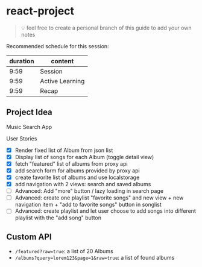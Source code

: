 # react-project

> 💡 feel free to create a personal branch of this guide to add your own notes

Recommended schedule for this session:

| duration | content         |
| -------- | --------------- |
| 9:59     | Session         |
| 9:59     | Active Learning |
| 9:59     | Recap           |

## Project Idea

Music Search App

User Stories

- [x] Render fixed list of Album from json list
- [x] Display list of songs for each Album (toggle detail view)
- [x] fetch "featured" list of albums from proxy api
- [x] add search form for albums provided by proxy api
- [x] create favorite list of albums and use localstorage
- [x] add navigation with 2 views: search and saved albums
- [ ] Advanced: Add "more" button / lazy loading in search page
- [ ] Advanced: create one playlist "favorite songs" and new view + new navigation item + "add to favorite songs" button in songlist
- [ ] Advanced: create playlist and let user choose to add songs into different playlist with the "add song" button

## Custom API

- `/featured?raw=true`: a list of 20 Albums
- `/albums?query=lorem123&page=1&raw=true`: a list of found albums

